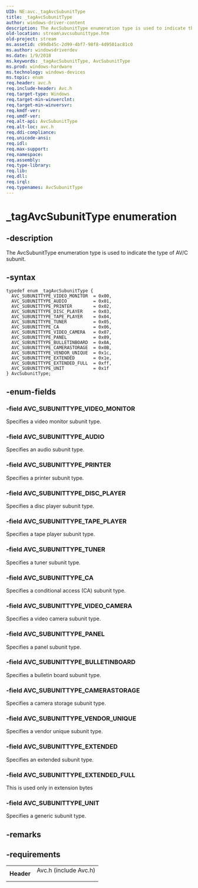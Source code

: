 ```yaml
---
UID: NE:avc._tagAvcSubunitType
title: _tagAvcSubunitType
author: windows-driver-content
description: The AvcSubunitType enumeration type is used to indicate the type of AV/C subunit.
old-location: stream\avcsubunittype.htm
old-project: stream
ms.assetid: c99db45c-2d99-4bf7-98f8-4d9501ac81c0
ms.author: windowsdriverdev
ms.date: 1/9/2018
ms.keywords: _tagAvcSubunitType, AvcSubunitType
ms.prod: windows-hardware
ms.technology: windows-devices
ms.topic: enum
req.header: avc.h
req.include-header: Avc.h
req.target-type: Windows
req.target-min-winverclnt: 
req.target-min-winversvr: 
req.kmdf-ver: 
req.umdf-ver: 
req.alt-api: AvcSubunitType
req.alt-loc: avc.h
req.ddi-compliance: 
req.unicode-ansi: 
req.idl: 
req.max-support: 
req.namespace: 
req.assembly: 
req.type-library: 
req.lib: 
req.dll: 
req.irql: 
req.typenames: AvcSubunitType
---
```


# _tagAvcSubunitType enumeration



## -description
The AvcSubunitType enumeration type is used to indicate the type of AV/C subunit.



## -syntax

````
typedef enum _tagAvcSubunitType { 
  AVC_SUBUNITTYPE_VIDEO_MONITOR  = 0x00,
  AVC_SUBUNITTYPE_AUDIO          = 0x01,
  AVC_SUBUNITTYPE_PRINTER        = 0x02,
  AVC_SUBUNITTYPE_DISC_PLAYER    = 0x03,
  AVC_SUBUNITTYPE_TAPE_PLAYER    = 0x04,
  AVC_SUBUNITTYPE_TUNER          = 0x05,
  AVC_SUBUNITTYPE_CA             = 0x06,
  AVC_SUBUNITTYPE_VIDEO_CAMERA   = 0x07,
  AVC_SUBUNITTYPE_PANEL          = 0x09,
  AVC_SUBUNITTYPE_BULLETINBOARD  = 0x0A,
  AVC_SUBUNITTYPE_CAMERASTORAGE  = 0x0B,
  AVC_SUBUNITTYPE_VENDOR_UNIQUE  = 0x1c,
  AVC_SUBUNITTYPE_EXTENDED       = 0x1e,
  AVC_SUBUNITTYPE_EXTENDED_FULL  = 0xff,
  AVC_SUBUNITTYPE_UNIT           = 0x1f
} AvcSubunitType;
````


## -enum-fields

### -field AVC_SUBUNITTYPE_VIDEO_MONITOR

Specifies a video monitor subunit type.


### -field AVC_SUBUNITTYPE_AUDIO

Specifies an audio subunit type.


### -field AVC_SUBUNITTYPE_PRINTER

Specifies a printer subunit type.


### -field AVC_SUBUNITTYPE_DISC_PLAYER

Specifies a disc player subunit type.


### -field AVC_SUBUNITTYPE_TAPE_PLAYER

Specifies a tape player subunit type.


### -field AVC_SUBUNITTYPE_TUNER

Specifies a tuner subunit type.


### -field AVC_SUBUNITTYPE_CA

Specifies a conditional access (CA) subunit type.


### -field AVC_SUBUNITTYPE_VIDEO_CAMERA

Specifies a video camera subunit type.


### -field AVC_SUBUNITTYPE_PANEL

Specifies a panel subunit type.


### -field AVC_SUBUNITTYPE_BULLETINBOARD

Specifies a bulletin board subunit type.


### -field AVC_SUBUNITTYPE_CAMERASTORAGE

Specifies a camera storage subunit type.


### -field AVC_SUBUNITTYPE_VENDOR_UNIQUE

Specifies a vendor unique subunit type.


### -field AVC_SUBUNITTYPE_EXTENDED

Specifies an extended subunit type.


### -field AVC_SUBUNITTYPE_EXTENDED_FULL

This is used only in extension bytes


### -field AVC_SUBUNITTYPE_UNIT

Specifies a generic subunit type.


## -remarks


## -requirements
<table>
<tr>
<th width="30%">
Header

</th>
<td width="70%">
<dl>
<dt>Avc.h (include Avc.h)</dt>
</dl>
</td>
</tr>
</table>